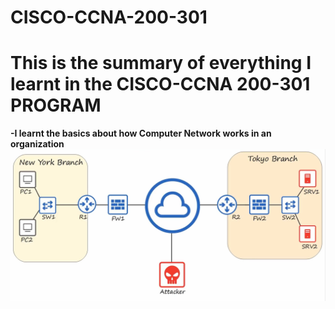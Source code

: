 # CISCO-CCNA-200-301
# This is the summary of everything I learnt in the CISCO-CCNA 200-301 PROGRAM
**-I learnt the basics about how Computer Network works in an organization**
![image alt](https://github.com/AkinloseLucky/CISCO-CCNA-200-301/blob/aeba267f7f5bd3832d1d091e90fe1ceb5d29dd1a/Screenshot%202025-02-25%20233929.png)
